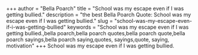 +++
author = "Bella Poarch"
title = "School was my escape even if I was getting bullied."
description = "the best Bella Poarch Quote: School was my escape even if I was getting bullied."
slug = "school-was-my-escape-even-if-i-was-getting-bullied"
keywords = "School was my escape even if I was getting bullied.,bella poarch,bella poarch quotes,bella poarch quote,bella poarch sayings,bella poarch saying,quotes, sayings,quote, saying, motivation"
+++
School was my escape even if I was getting bullied.

